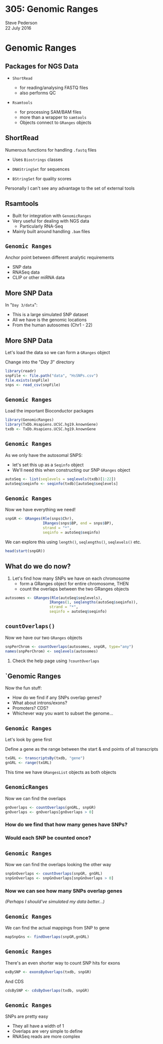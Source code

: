 # 305: Genomic Ranges
Steve Pederson  
22 July 2016  



# Genomic Ranges

## Packages for NGS Data

- `ShortRead` 
    + for reading/analysing FASTQ files
    + also performs QC

- `Rsamtools`
    + for processing SAM/BAM files
    + more than a wrapper to `samtools`
    + Objects connect to `GRanges` objects
    
## ShortRead

Numerous functions for handling `.fastq` files

- Uses `Biostrings` classes

- `DNAStringSet` for sequences

- `BStringSet` for quality scores

Personally I can't see any advantage to the set of external tools

## Rsamtools

- Built for integration with `GenomicRanges` 
- Very useful for dealing with NGS data
    + Particularly RNA-Seq
- Mainly built around handling `.bam` files    
    
## `Genomic Ranges`

Anchor point between different analytic requirements

- SNP data
- RNASeq data
- CLIP or other miRNA data

## More SNP Data

In "`Day 3/data`":

- This is a large simulated SNP dataset
- All we have is the genomic locations
- From the human autosomes (Chr1 - 22)

## More SNP Data

Let's load the data so we can form a `GRanges` object

Change into the "*Day 3*" directory


```r
library(readr)
snpFile <- file.path("data", "HsSNPs.csv")
file.exists(snpFile)
snps <- read_csv(snpFile)
```


## `Genomic Ranges`

Load the important Bioconductor packages


```r
library(GenomicRanges)
library(TxDb.Hsapiens.UCSC.hg19.knownGene)
txdb <- TxDb.Hsapiens.UCSC.hg19.knownGene  
```

## `Genomic Ranges`

As we only have the autosomal SNPS:

- let's set this up as a `Seqinfo` object
- We'll need this when constructing our SNP `GRanges` object


```r
autoSeq <- list(seqlevels = seqlevels(txdb)[1:22])
autoSeq$seqinfo <- seqinfo(txdb)[autoSeq$seqlevels]
```

## `Genomic Ranges`

Now we have everything we need!


```r
snpGR <- GRanges(Rle(snps$Chr), 
                 IRanges(snps$BP, end = snps$BP), 
                 strand = "*", 
                 seqinfo = autoSeq$seqinfo)
```

We can explore this using `length()`, `seqlengths()`, `seqlevels()` etc.


```r
head(start(snpGR))
```


## What do we do now?

1. Let's find how many SNPs we have on each chromosome
    - form a GRanges object for entire chromosome, THEN 
    - count the overlaps between the two GRanges objects


```r
autosomes <- GRanges(Rle(autoSeq$seqlevels), 
                    IRanges(1, seqlengths(autoSeq$seqinfo)), 
                    strand = "*", 
                    seqinfo = autoSeq$seqinfo)
```

## `countOverlaps()`

Now we have our two `GRanges` objects


```r
snpPerChrom <- countOverlaps(autosomes, snpGR, type="any")
names(snpPerChrom) <- seqlevels(autosomes)
```

1. Check the help page using `?countOverlaps`

## `Genomic Ranges

Now the fun stuff:

- How do we find if any SNPs overlap genes?
- What about introns/exons?
- Promoters? CDS?
- Whichever way you want to subset the genome...

## `Genomic Ranges`

Let's look by gene first

Define a gene as the range between the start & end points of all transcripts


```r
txGRL <- transcriptsBy(txdb, "gene")
gnGRL <- range(txGRL)
```

This time we have `GRangesList` objects as both objects

## `GenomicRanges`

Now we can find the overlaps


```r
gnOverlaps <- countOverlaps(gnGRL, snpGR)
gnOverlaps <- gnOverlaps[gnOverlaps > 0]
```

### How do we find that how many genes have SNPs?

### Would each SNP be counted once?

## `Genomic Ranges`

Now we can find the overlaps looking the other way


```r
snpGnOverlaps <- countOverlaps(snpGR, gnGRL)
snpGnOverlaps <- snpGnOverlaps[snpGnOverlaps > 0]
```

### Now we can see how many SNPs overlap genes

*(Perhaps I should've simulated my data better...)*

## `Genomic Ranges`

We can find the actual mappings from SNP to gene


```r
mapSnpGns <- findOverlaps(snpGR,gnGRL)
```

## `Genomic Ranges`

There's an even shorter way to count SNP hits for exons


```r
exBySNP <- exonsByOverlaps(txdb, snpGR)
```

And CDS


```r
cdsBySNP <- cdsByOverlaps(txdb, snpGR)
```

## `Genomic Ranges`

SNPs are pretty easy

- They all have a width of 1
- Overlaps are very simple to define
- RNASeq reads are more complex
